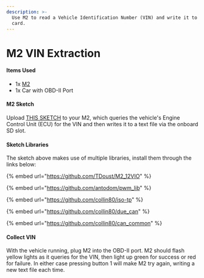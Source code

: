 ```yaml
---
description: >-
  Use M2 to read a Vehicle Identification Number (VIN) and write it to an SD
  card.
---
```


# M2 VIN Extraction

#### Items Used

* 1x [M2](https://www.macchina.cc/catalog/m2-boards/m2-under-dash)
* 1x Car with OBD-II Port

#### M2 Sketch

Upload [THIS SKETCH](https://gist.github.com/kenny-macchina/16db4b58defc7fd6edb0fd844adc4448) to your M2, which queries the vehicle's Engine Control Unit (ECU) for the VIN and then writes it to a text file via the onboard SD slot.

#### Sketch Libraries

The sketch above makes use of multiple libraries, install them through the links below:

{% embed url="https://github.com/TDoust/M2_12VIO" %}

{% embed url="https://github.com/antodom/pwm_lib" %}

{% embed url="https://github.com/collin80/iso-tp" %}

{% embed url="https://github.com/collin80/due_can" %}

{% embed url="https://github.com/collin80/can_common" %}

#### Collect VIN

With the vehicle running, plug M2 into the OBD-II port. M2 should flash yellow lights as it queries for the VIN, then light up green for success or red for failure. In either case pressing button 1 will make M2 try again, writing a new text file each time.

